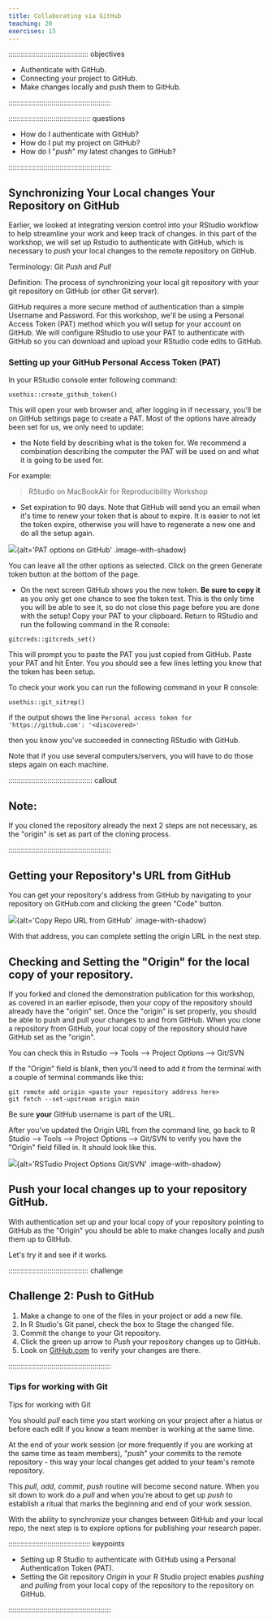 ```yaml
---
title: Collaborating via GitHub
teaching: 20
exercises: 15
---
```


::::::::::::::::::::::::::::::::::::::: objectives

- Authenticate with GitHub.
- Connecting your project to GitHub.
- Make changes locally and push them to GitHub.

::::::::::::::::::::::::::::::::::::::::::::::::::

:::::::::::::::::::::::::::::::::::::::: questions

- How do I authenticate with GitHub?
- How do I put my project on GitHub?
- How do I "*push*" my latest changes to GitHub?

::::::::::::::::::::::::::::::::::::::::::::::::::

## Synchronizing Your Local changes Your Repository on GitHub

Earlier, we looked at integrating version control into your RStudio workflow to help streamline your work and keep track of changes. In this part of the workshop, we will set up Rstudio to authenticate with GitHub, which is necessary to *push* your local changes to the remote repository on GitHub.

Terminology:  Git *Push* and *Pull*

Definition: The process of synchronizing your local git repository with your git repository on GitHub (or other Git server).

GitHub requires a more secure method of authentication than a simple Username and Password.  For this workshop, we'll be using a Personal Access Token (PAT) method which you will setup for your account on GitHub.  We will configure RStudio to use your PAT to authenticate with GitHub so you can download and upload your RStudio code edits to GitHub.

### Setting up your GitHub Personal Access Token (PAT)

In your RStudio console enter following command:

`usethis::create_github_token()`

This will open your web browser and, after logging in if necessary, you'll be on GitHub settings page to create a PAT. Most of the options have already been set for us, we only need to update:

- the Note field by describing what is the token for. We recommend a combination describing the computer the PAT will be used on and what it is going to be used for.

For example:

> RStudio on MacBookAir for Reproducibility Workshop

- Set expiration to 90 days. Note that GitHub will send you an email when it's time to renew your token that is about to expire. It is easier to not let the token expire, otherwise you will have to regenerate a new one and do all the setup again.

![](fig/10-github-new-PAT-options.png){alt='PAT options on GitHub' .image-with-shadow}

You can leave all the other options as selected. Click on the green Generate token button at the bottom of the page.

- On the next screen GitHub shows you the new token.  **Be sure to copy it** as you only get one chance to see the token text.
  This is the only time you will be able to see it, so do not close this page before you are done with the setup! Copy your PAT to your clipboard. Return to RStudio and run the following command in the R console:

`gitcreds::gitcreds_set()`

This will prompt you to paste the PAT you just copied from GitHub. Paste your PAT and hit Enter. You you should see a few lines letting you know that the token has been setup.

To check your work you can run the following command in your R console:

`usethis::git_sitrep()`

if the output shows the line `Personal access token for 'https://github.com': '<discovered>'`

then you know you've succeeded in connecting RStudio with GitHub.

Note that if you use several computers/servers, you will have to do those steps again on each machine.

:::::::::::::::::::::::::::::::::::::::::  callout

## Note:

If you cloned the repository already the next 2 steps are not necessary, as the "origin" is set as part of the cloning process.


::::::::::::::::::::::::::::::::::::::::::::::::::

## Getting your Repository's URL from GitHub

You can get your repository's address from GitHub by navigating to your repository on GitHub.com and clicking the green "Code" button.

![](fig/10-github-clone.png){alt='Copy Repo URL from GitHub' .image-with-shadow}

With that address, you can complete setting the origin URL in the next step.

## Checking and Setting the "Origin" for the local copy of your repository.

If you forked and cloned the demonstration publication for this workshop, as covered in an earlier episode, then your copy of the repository should already have the "origin" set.  Once the "origin" is set properly, you should be able to push and pull your changes to and from GitHub.  When you clone a repository from GitHub, your local copy of the repository should have GitHub set as the "origin".

You can check this in Rstudio --> Tools --> Project Options --> Git/SVN

If the "Origin" field is blank, then you'll need to add it from the terminal with a couple of terminal commands like this:

```
git remote add origin <paste your repository address here>
git fetch --set-upstream origin main
```

Be sure **your** GitHub username is part of the URL.

After you've updated the Origin URL from the command line, go back to R Studio --> Tools --> Project Options --> Git/SVN to verify you have the "Origin" field filled in.  It should look like this.

![](fig/10-rstudio-project-options-git-with-https-origin.png){alt='RSTudio Project Options Git/SVN' .image-with-shadow}

## Push your local changes up to your repository GitHub.

With authentication set up and your local copy of your repository pointing to GitHub as the "Origin" you should be able to make changes locally and *push* them up to GitHub.

Let's try it and see if it works.

:::::::::::::::::::::::::::::::::::::::  challenge

## Challenge 2: Push to GitHub

1. Make a change to one of the files in your project or add a new file.
2. In R Studio's Git panel, check the box to Stage the changed file.
3. Commit the change to your Git repository.
4. Click the green up arrow to *Push* your repository changes up to GitHub.
5. Look on [GitHub.com](https://GitHub.com) to verify your changes are there.

::::::::::::::::::::::::::::::::::::::::::::::::::

### Tips for working with Git

Tips for working with Git

You should *pull* each time you start working on your project after a hiatus or before each edit if you know a team member is working at the same time.

At the end of your work session (or more frequently if you are working at the same time as team members), "*push*" your commits to the remote repository - this way your local changes get added to your team's remote repository.

This *pull*, *add*, *commit*, *push* routine will become second nature. When you sit down to work do a *pull* and when you're about to get up *push* to establish a ritual that marks the beginning and end of your work session.

With the ability to synchronize your changes between GitHub and your local repo, the next step is to explore options for publishing your research paper.



:::::::::::::::::::::::::::::::::::::::: keypoints

- Setting up R Studio to authenticate with GitHub using a Personal Authentication Token (PAT).
- Setting the Git repository *Origin* in your R Studio project enables *pushing* and *pulling* from your local copy of the repository to the repository on GitHub.

::::::::::::::::::::::::::::::::::::::::::::::::::


